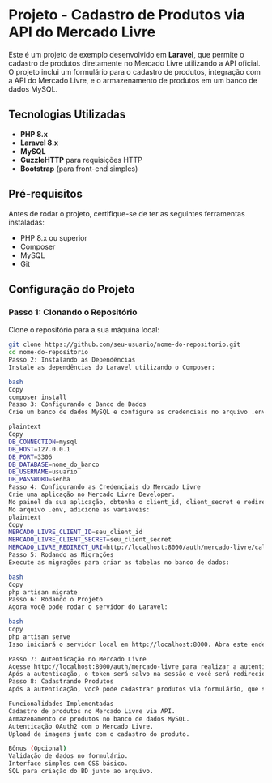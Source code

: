 # Projeto - Cadastro de Produtos via API do Mercado Livre

Este é um projeto de exemplo desenvolvido em **Laravel**, que permite o cadastro de produtos diretamente no Mercado Livre utilizando a API oficial. O projeto inclui um formulário para o cadastro de produtos, integração com a API do Mercado Livre, e o armazenamento de produtos em um banco de dados MySQL.

## Tecnologias Utilizadas

- **PHP 8.x**
- **Laravel 8.x**
- **MySQL**
- **GuzzleHTTP** para requisições HTTP
- **Bootstrap** (para front-end simples)

## Pré-requisitos

Antes de rodar o projeto, certifique-se de ter as seguintes ferramentas instaladas:

- PHP 8.x ou superior
- Composer
- MySQL
- Git

## Configuração do Projeto

### Passo 1: Clonando o Repositório

Clone o repositório para a sua máquina local:

```bash
git clone https://github.com/seu-usuario/nome-do-repositorio.git
cd nome-do-repositorio
Passo 2: Instalando as Dependências
Instale as dependências do Laravel utilizando o Composer:

bash
Copy
composer install
Passo 3: Configurando o Banco de Dados
Crie um banco de dados MySQL e configure as credenciais no arquivo .env. Exemplo:

plaintext
Copy
DB_CONNECTION=mysql
DB_HOST=127.0.0.1
DB_PORT=3306
DB_DATABASE=nome_do_banco
DB_USERNAME=usuario
DB_PASSWORD=senha
Passo 4: Configurando as Credenciais do Mercado Livre
Crie uma aplicação no Mercado Livre Developer.
No painel da sua aplicação, obtenha o client_id, client_secret e redirect_uri.
No arquivo .env, adicione as variáveis:
plaintext
Copy
MERCADO_LIVRE_CLIENT_ID=seu_client_id
MERCADO_LIVRE_CLIENT_SECRET=seu_client_secret
MERCADO_LIVRE_REDIRECT_URI=http://localhost:8000/auth/mercado-livre/callback
Passo 5: Rodando as Migrações
Execute as migrações para criar as tabelas no banco de dados:

bash
Copy
php artisan migrate
Passo 6: Rodando o Projeto
Agora você pode rodar o servidor do Laravel:

bash
Copy
php artisan serve
Isso iniciará o servidor local em http://localhost:8000. Abra este endereço no navegador.

Passo 7: Autenticação no Mercado Livre
Acesse http://localhost:8000/auth/mercado-livre para realizar a autenticação com o Mercado Livre.
Após a autenticação, o token será salvo na sessão e você será redirecionado para a página de cadastro de produtos.
Passo 8: Cadastrando Produtos
Após a autenticação, você pode cadastrar produtos via formulário, que será enviado diretamente para a API do Mercado Livre e armazenado no banco de dados local.

Funcionalidades Implementadas
Cadastro de produtos no Mercado Livre via API.
Armazenamento de produtos no banco de dados MySQL.
Autenticação OAuth2 com o Mercado Livre.
Upload de imagens junto com o cadastro do produto.

Bônus (Opcional)
Validação de dados no formulário.
Interface simples com CSS básico.
SQL para criação do BD junto ao arquivo.
